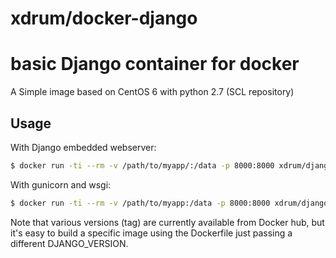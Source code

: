 # xdrum/docker-django
# basic Django container for docker

A Simple image based on CentOS 6 with python 2.7 (SCL repository)

## Usage

With Django embedded webserver:

```bash
$ docker run -ti --rm -v /path/to/myapp/:/data -p 8000:8000 xdrum/django:latest python testproject/manage.py runserver 0.0.0.0:8000
```

With gunicorn and wsgi:

```bash
$ docker run -ti --rm -v /path/to/myapp:/data -p 8000:8000 xdrum/django:latest gunicorn -w 2 --bind=0.0.0.0:8000 testproject.wsgi:application
```

Note that various versions (tag) are currently available from Docker hub, but it's easy to build a specific image using the Dockerfile just passing a different DJANGO_VERSION. 
